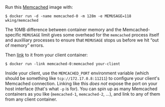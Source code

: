 Run this [Memcached][] image with:

    $ docker run -d -name memcached-0 -m 128m -e MEMUSAGE=118 wking/memcached

The 10MB difference between container memory and the
Memcached-specific `MEMUSAGE` limit gives some overhead for the
`memcached` process itself and auxilliary processes to ensure that
`MEMUSAGE` stops us before we hit “out of memory” errors.

Then [link][linking] to it from your client container:

    $ docker run -link memcached-0:memcached your-client

Inside your client, use the `MEMCACHED_PORT` environment variable
(which should be something like `tcp://172.17.0.8:11211`) to configure
your client's Memcached connection.  Linking like this *does not*
expose the port on your host interface (that's what `-p` is for).  You
can spin up as many Memcached containers as you like (`memcached-1`,
`memcached-2`, …), and link to any of them from any client container.

[Memcached]: http://memcached.org/
[linking]: http://docs.docker.io/en/latest/use/port_redirection/#linking-a-container
